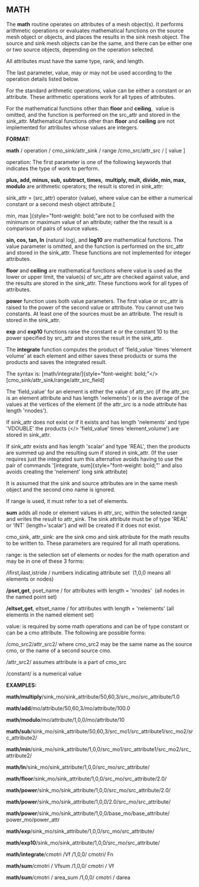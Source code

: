 MATH
----

 The **math** routine operates on attributes of a mesh object(s). It
 performs arithmetic operations or evaluates mathematical functions on
 the source mesh object or objects, and places the results in the sink
 mesh object. The source and sink mesh objects can be the same, and
 there can be either one or two source objects, depending on the
 operation selected.

 All attributes must have the same type, rank, and length.

 The last parameter, value, may or may not be used according to the
 operation details listed below.

 For the standard arithmetic operations, value can be either a constant
 or an attribute. These arithmetic operations work for all types of
 attributes.

 For the mathematical functions other than **floor** and **ceiling**, 
 value is omitted, and the function is performed on the src\_attr and
 stored in the sink\_attr. Mathematical functions other than **floor**
 and **ceiling** are not implemented for attributes whose values are
 integers.

**FORMAT:**

 **math** / operation / cmo\_sink/attr\_sink / range
 /cmo\_src/attr\_src / [ value ]

operation: The first parameter is one of the following keywords that
indicates the type of work to perform.

 **plus, add, minus, sub, subtract, times,  multiply, mult, divide,
 min, max, modulo** are arithmetic operators; the result is stored in
 sink\_attr:

 sink\_attr = (src\_attr) operator (value), where value can be either a
 numerical constant or a second mesh object attribute.[

 min, max ]{style="font-weight: bold;"are not to be confused with the
 minimum or maximum value of an attribute; rather the the result is a
 comparison of pairs of source values.

 **sin, cos, tan, ln** (natural log), and **log10** are mathematical
 functions. The value parameter is omitted, and the function is
 performed on the src\_attr and stored in the sink\_attr. These
 functions are not implemented for integer attributes.

 **floor** and **ceiling** are mathematical functions where value is
 used as the lower or upper limit, the value(s) of src\_attr are
 checked against value, and the results are stored in the sink\_attr.
 These functions work for all types of attributes.

 **power** function uses both value parameters. The first value or
 src\_attr is raised to the power of the second value or attribute. You
 cannot use two constants. At least one of the sources must be an
 attribute. The result is stored in the sink\_attr.

 **exp** and **exp10** functions raise the constant e or the constant
 10 to the power specified by src\_attr and stores the result in the
 sink\_attr.

 The **integrate** function computes the product of 'field\_value
 'times 'element volume' at each element and either saves these
 products or sums the products and saves the integrated result.

 The syntax is:
 [math/integrate/]{style="font-weight: bold;"&lt;/&gt;[cmo\_sink/attr\_sink/range/attr\_src\_field]

The 'field\_value' for an element is either the value
 of attr\_src (if the attr\_src is an element attribute and has length
 'nelements') or is the average of the values at the vertices of the
 element (if the attr\_src is a node attribute has length 'nnodes').

 If sink\_attr does not exist or if it exists and has length
 'nelements' and type 'VDOUBLE' the products (&lt;/&gt;
'field\_value' times 'element\_volume') are stored in
 sink\_attr.

 If sink\_attr exists and has length 'scalar' and type 'REAL', then the
 products are summed up and the resulting sum if stored in sink\_attr.
 (If the user requires just the integrated sum this alternative avoids
 having to use the pair of commands '[integrate,
 sum]{style="font-weight: bold;"' and also avoids creating the
 'nelement' long sink attribute)

 It is assumed that the sink and source attributes are in the same mesh
 object and the second cmo name is ignored.

 If range is used, it must refer to a set of elements. 

 **sum** adds all node or element values in attr\_src, within the
 selected range and writes the result to attr\_sink. The sink attribute
 must be of type 'REAL' or 'INT' (length='scalar') and will be created
 if it does not exist.

cmo\_sink, attr\_sink: are the sink cmo and sink attribute for the math
results to be written to. These parameters are required for all math
operations.

range: is the selection set of elements or nodes for the math operation
and may be in one of these 3 forms:

 /ifirst,ilast,istride / numbers indicating attribute set  (1,0,0 means
 all elements or nodes)

 **/pset,get**, pset\_name / for attributes with length = 'nnodes' 
 (all nodes in the named point set)

 **/eltset,get**, eltset\_name / for attributes with length =
 'nelements' (all elements in the named element set)

value: is required by some math operations and can be of type constant
or can be a cmo attribute. The following are possible forms:

 /cmo\_src2/attr\_src2/ where cmo\_src2 may be the same name as the
 source cmo, or the name of a second source cmo.

 /attr\_src2/ assumes attribute is a part of cmo\_src

 /constant/ is a numerical value

**EXAMPLES:**

**math/multiply**/sink\_mo/sink\_attribute/50,60,3/src\_mo/src\_attribute/1.0

**math/add**/mo/attribute/50,60,3/mo/attribute/100.0

**math/modulo**/mo/attribute/1,0,0/mo/attribute/10

**math/sub**/sink\_mo/sink\_attribute/50,60,3/src\_mo1/src\_attribute1/src\_mo2/src\_attribute2/

**math/min**/sink\_mo/sink\_attribute/1,0,0/src\_mo1/src\_attribute1/src\_mo2/src\_attribute2/

**math/ln**/sink\_mo/sink\_attribute/1,0,0/src\_mo/src\_attribute/

**math/floor**/sink\_mo/sink\_attribute/1,0,0/src\_mo/src\_attribute/2.0/

**math/power**/sink\_mo/sink\_attribute/1,0,0/src\_mo/src\_attribute/2.0/

**math/power**/sink\_mo/sink\_attribute/1,0,0/2.0/src\_mo/src\_attribute/

**math/power**/sink\_mo/sink\_attribute/1,0,0/base\_mo/base\_attribute/
power\_mo/power\_attr

**math/exp**/sink\_mo/sink\_attribute/1,0,0/src\_mo/src\_attribute/

**math/exp10**/sink\_mo/sink\_attribute/1,0,0/src\_mo/src\_attribute/

**math/integrate**/cmotri /Vf /1,0,0/ cmotri/ Fn

**math/sum**/cmotri / Vfsum /1,0,0/ cmotri / Vf

**math/sum**/cmotri / area\_sum /1,0,0/ cmotri / darea

 
